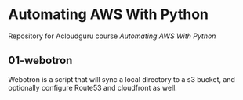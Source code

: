 # Automating AWS With Python

Repository for Acloudguru course *Automating AWS With Python*
## 01-webotron

Webotron is a script that will sync a local directory to a s3 bucket, and optionally configure Route53 and cloudfront as well.  
